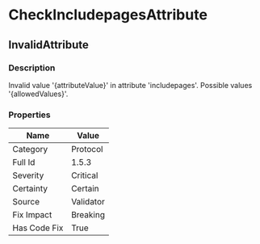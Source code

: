 ﻿---  
uid: Validator_1_5_3  
---

# CheckIncludepagesAttribute

## InvalidAttribute

### Description

Invalid value '{attributeValue}' in attribute 'includepages'. Possible values '{allowedValues}'.

### Properties

| Name         | Value     |
| ------------ | --------- |
| Category     | Protocol  |
| Full Id      | 1.5.3     |
| Severity     | Critical  |
| Certainty    | Certain   |
| Source       | Validator |
| Fix Impact   | Breaking  |
| Has Code Fix | True      |
